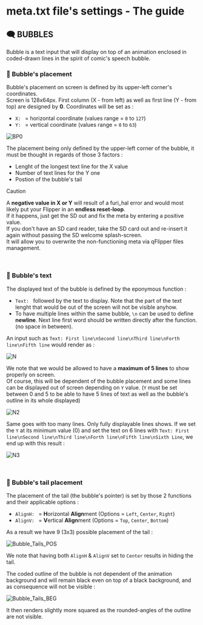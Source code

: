 # meta.txt file's settings - The guide

## 🗨️ BUBBLES
Bubble is a text input that will display on top of an animation enclosed in coded-drawn lines in the spirit of comic's speech bubble.
<BR>

### 🔸  Bubble's placement
Bubble's placement on screen is defined by its upper-left corner's coordinates.<BR>
Screen is  128x64px. First column (X - from left) as well as first line (Y - from top) are designed by **0**.
Coordinates will be set as :
- `X: ` = horizontal coordinate (values range = `0` to `127`)
- `Y: ` = vertical coordinate (values range = `0` to `63`)

![BP0](https://github.com/user-attachments/assets/4d25a2ae-4f55-434f-a954-87842172030b)

The placement being only defined by the upper-left corner of the bubble, it must be thought in regards of those 3 factors :
- Lenght of the longest text line for the X value
- Number of text lines for the Y one
- Postion of the bubble's tail

> [!CAUTION]
> A **negative value in X or Y** will result of a furi_hal error and would most likely put your Flipper in an **endless reset-loop**.<BR>
> If it happens, just get the SD out and fix the meta by entering a positive value.<BR>
> If you don't have an SD card reader, take the SD card out and re-insert it again without passing the SD welcome splash-screen.<BR>
> It will allow you to overwrite the non-functioning meta via qFlipper files management.
<BR>

### 🔸  Bubble's text
The displayed text of the bubble is defined by the eponymous function :
- `Text: ` followed by the text to display. Note that the part of the text lenght that would be out of the screen will not be visible anyhow.
- To have multiple lines within the same bubble, `\n` can be used to define **newline**. Next line first word should be written directly after the function. (no space in between).

An input such as `Text: First line\nSecond line\nThird line\nForth line\nFifth line` would render as :

![N](https://github.com/user-attachments/assets/2e5a22ad-927c-43c5-a104-ccbf4c7b5f92)

We note that we would be allowed to have a **maximum of 5 lines** to show properly on screen.<BR>
Of course, this will be dependent of the bubble placement and some lines can be displayed out of screen depending on `Y` value.
(`Y` must be set between 0 and 5 to be able to have 5 lines of text as well as the bubble's outline in its whole displayed)

![N2](https://github.com/user-attachments/assets/7a8fce73-cf7d-43f8-bdb5-41319091052a)

Same goes with too many lines. Only fully displayable lines shows. If we set the `Y` at its minimum value (0) and set the text on 6 lines with `Text: First line\nSecond line\nThird line\nForth line\nFifth line\nSixth Line`, 
we end up with this result :

![N3](https://github.com/user-attachments/assets/9b664935-ab83-4036-a823-fa519cc881ca)

<BR>

### 🔸  Bubble's tail placement
The placement of the tail (the bubble's pointer) is set by those 2 functions and their applicable options :
- `AlignH: ` = **H**orizontal **Align**ment (Options = `Left`, `Center`, `Right`)
- `AlignV: ` = **V**ertical **Align**ment (Options = `Top`, `Center`, `Bottom`)

As a result we have 9 (3x3) possible placement of the tail : 

![Bubble_Tails_POS](https://github.com/user-attachments/assets/ceb72d3d-a527-4f8d-b5bb-bc33d217209f)

We note that having both `AlignH` & `AlignV` set to `Center` results in hiding the tail.

The coded outline of the bubble is not dependent of the animation background and will remain black even on top of a black background, and as consequence will not be visible :

![Bubble_Tails_BEG](https://github.com/user-attachments/assets/c047120c-c801-4eef-8da1-9a681ad7b364)

It then renders slightly more squared as the rounded-angles of the outline are not visible.
